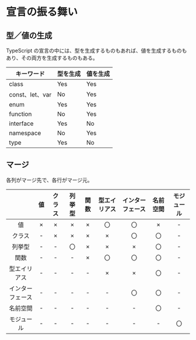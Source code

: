 # 宣言の振る舞い

## 型／値の生成

TypeScript の宣言の中には、型を生成するものもあれば、値を生成するものもあり、その両方を生成するものもある。

| キーワード      | 型を生成 | 値を生成 |
| --------------- | -------- | -------- |
| class           | Yes      | Yes      |
| const、let、var | No       | Yes      |
| enum            | Yes      | Yes      |
| function        | No       | Yes      |
| interface       | Yes      | No       |
| namespace       | No       | Yes      |
| type            | Yes      | No       |

## マージ

各列がマージ先で、各行がマージ元。

|                  | 値  | クラス | 列挙型 | 関数 | 型エイリアス | インターフェース | 名前空間 | モジュール |
| :--------------: | :-: | :----: | :----: | :--: | :----------: | :--------------: | :------: | :--------: |
|        値        |  ×  |   ×    |   ×    |  ×   |      〇      |        〇        |    ×     |     -      |
|      クラス      |  -  |   ×    |   ×    |  ×   |      ×       |        〇        |    〇    |     -      |
|      列挙型      |  -  |   -    |   〇   |  ×   |      ×       |        ×         |    〇    |     -      |
|       関数       |  -  |   -    |   -    |  ×   |      〇      |        〇        |    〇    |     -      |
|   型エイリアス   |  -  |   -    |   -    |  -   |      ×       |        ×         |    〇    |     -      |
| インターフェース |  -  |   -    |   -    |  -   |      -       |        〇        |    〇    |     -      |
|     名前空間     |  -  |   -    |   -    |  -   |      -       |        -         |    〇    |     -      |
|    モジュール    |  -  |   -    |   -    |  -   |      -       |        -         |    -     |     〇     |
